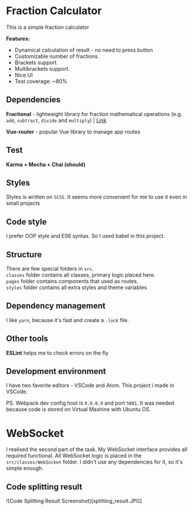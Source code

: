 # Fraction Calculator

This is a simple fraction calculator

**Features:**
- Dynamical calculation of result - no need to press button
- Customizable number of fractions. 
- Brackets support.
- Multibrackets support.
- Nice UI
- Test coverage: ~80%

## Dependencies

**Fractional** - lightweight library for fraction mathematical operations (e.g. `add`, `subtract`, `divide` and `multiply`) | [Link](https://github.com/ekg/fraction.js/)

**Vue-router** - popular Vue library to manage app routes

## Test

**Karma + Mocha + Chai (should)**

## Styles

Styles is written on `SCSS`. It seems more convenient for me to use it even in small projects

## Code style

I prefer OOP style and ES6 syntax. So I used babel in this project.

## Structure

There are few special folders in `src`.  
`classes` folder contains all classes, primary logic placed here.  
`pages` folder contains components that used as routes.  
`styles` folder contains all extra styles and theme variables

## Dependency management

I like `yarn`, because it's fast and create a `.lock` file.

## Other tools

**ESLint** helps me to check errors on the fly

## Development environment

I have two favorite editors - VSCode and Atom. This project i made in VSCode.

PS. Webpack dev config host is  `0.0.0.0` and port `5001`. It was needed because code is stored on Virtual Mashine with Ubuntu OS.

# WebSocket 

I realised the second part of the task. My WebSocket interface provides all required functional. All WebSocket logic is placed in the `src/classes/WebSocket` folder. I didn't use any dependencies for it, so it's simple enough.

## Code splitting result

!(Code Splitting Result Screenshot)[splitting_result.JPG]
